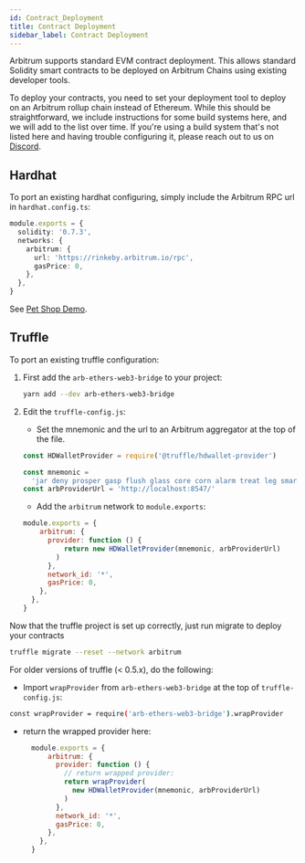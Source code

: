 ```yaml
---
id: Contract_Deployment
title: Contract Deployment
sidebar_label: Contract Deployment
---
```


Arbitrum supports standard EVM contract deployment. This allows standard Solidity smart contracts to be deployed on Arbitrum Chains using existing developer tools.

To deploy your contracts, you need to set your deployment tool to deploy on an Arbitrum rollup chain instead of Ethereum. While this should be straightforward, we include instructions for some build systems here, and we will add to the list over time. If you're using a build system that's not listed here and having trouble configuring it, please reach out to us on [Discord](https://discord.gg/ZpZuw7p).

## Hardhat

To port an existing hardhat configuring, simply include the Arbitrum RPC url in `hardhat.config.ts`:

```ts
module.exports = {
  solidity: '0.7.3',
  networks: {
    arbitrum: {
      url: 'https://rinkeby.arbitrum.io/rpc',
      gasPrice: 0,
    },
  },
}
```

See [Pet Shop Demo](https://github.com/OffchainLabs/arbitrum-interop-quickstart/tree/final-review/packages/demo-dapp-pet-shop).

## Truffle

To port an existing truffle configuration:

1.  First add the `arb-ethers-web3-bridge` to your project:

    ```bash
    yarn add --dev arb-ethers-web3-bridge
    ```

2.  Edit the `truffle-config.js`:

    - Set the mnemonic and the url to an Arbitrum aggregator at the top of the file.

    ```js
    const HDWalletProvider = require('@truffle/hdwallet-provider')

    const mnemonic =
      'jar deny prosper gasp flush glass core corn alarm treat leg smart'
    const arbProviderUrl = 'http://localhost:8547/'
    ```

    - Add the `arbitrum` network to `module.exports`:

    ```js
    module.exports = {
        arbitrum: {
          provider: function () {
              return new HDWalletProvider(mnemonic, arbProviderUrl)
            )
          },
          network_id: '*',
          gasPrice: 0,
        },
      },
    }
    ```

Now that the truffle project is set up correctly, just run migrate to deploy your contracts

```bash
truffle migrate --reset --network arbitrum
```

For older versions of truffle (< 0.5.x), do the following:

- Import `wrapProvider` from `arb-ethers-web3-bridge` at the top of `truffle-config.js`:

```bash
const wrapProvider = require('arb-ethers-web3-bridge').wrapProvider
```

- return the wrapped provider here:
  ```js
    module.exports = {
        arbitrum: {
          provider: function () {
            // return wrapped provider:
            return wrapProvider(
              new HDWalletProvider(mnemonic, arbProviderUrl)
            )
          },
          network_id: '*',
          gasPrice: 0,
        },
      },
    }
  ```
